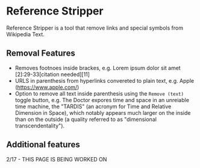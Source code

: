 # Reference Stripper

Reference Stripper is a tool that remove links and special symbols from Wikipedia Text.

## Removal Features

* Removes footnoes inside brackes, e.g. Lorem ipsum dolor sit amet [2]:29-33[citation needed][11]
* URLS in parenthesis from hyperlinks convereted to plain text, e.g. Apple (https://www.apple.com/)
* Option to remove all text inside parenthesis using the `Remove (text)` toggle button, e.g. The Doctor expores time and space in an unreiable time machine, the "TARDIS" (an acronym for Time and Relative Dimension in Space), which notably appears much larger on the inside than on the outside (a quality referred to as "dimensional transcendentality").

## Additional features

2/17 - THIS PAGE IS BEING WORKED ON
